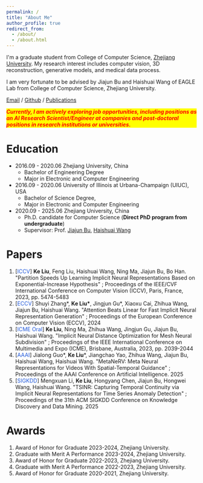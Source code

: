 ```yaml
---
permalink: /
title: "About Me"
author_profile: true
redirect_from: 
  - /about/
  - /about.html
---
```



I'm a graduate student from College of Computer Science, [Zhejiang University](https://www.zju.edu.cn/). My research interest includes computer vision, 3D reconstruction, generative models, and medical data process.

I am very fortunate to be advised by Jiajun Bu and Haishuai Wang of EAGLE Lab from College of Computer Science, Zhejiang University. 



[Email](keliu99@zju.edu.cn) / [Github](https://github.com/1999kevin) / [Publications](https://1999kevin.github.io/publications)

<p style="background-color: yellow; color: red; font-style: italic; font-weight: bold;">
Currently, I am actively exploring job opportunities, including positions as an AI Research Scientist/Engineer at companies and post-doctoral positions in research institutions or universities.
</p>

# Education
 - 2016.09 - 2020.06 Zhejiang University, China
   - Bachelor of Engineering Degree
   - Major in Electronic and Computer Engineering
 - 2016.09 - 2020.06 University of Illinois at Urbana-Champaign (UIUC), USA
   - Bachelor of Science Degree,
   - Major in Electronic and Computer Engineering
 - 2020.09 - 2025.06 Zhejiang University, China
   - Ph.D. candidate for Computer Science (**Direct PhD program from undergraduate**)
   - Supervisor: Prof. [Jiajun Bu](https://person.zju.edu.cn/en/bjj), [Haishuai Wang](https://person.zju.edu.cn/haishuaiwang)

# Papers
1. [<font color="#245bdb">ICCV</font>] **Ke Liu**, Feng Liu, Haishuai Wang, Ning Ma, Jiajun Bu, Bo Han. "Partition Speeds Up Learning Implicit Neural Representations Based on Exponential-Increase Hypothesis" ; Proceedings of the IEEE/CVF International Conference on Computer Vision (ICCV), Paris, France, 2023, pp. 5474-5483
2. [<font color="#245bdb">ECCV</font>] Shuyi Zhang*, **Ke Liu\***, Jingjun Gu*, Xiaoxu Cai, Zhihua Wang, Jiajun Bu, Haishuai Wang. "Attention Beats Linear for Fast Implicit Neural Representation Generation" ; Proceedings of the European Conference on Computer Vision (ECCV), 2024 
3. [<font color="#245bdb">ICME Oral</font>] **Ke Liu**, Ning Ma, Zhihua Wang, Jingjun Gu, Jiajun Bu, Haishuai Wang. "Implicit Neural Distance Optimization for Mesh Neural Subdivision" ; Proceedings of the IEEE International Conference on Multimedia and Expo (ICME), Brisbane, Australia, 2023, pp. 2039-2044
4. [<font color="#245bdb">AAAI</font>] Jialong Guo*, **Ke Liu***, Jiangchao Yao, Zhihua Wang, Jiajun Bu, Haishuai Wang, Haishuai Wang. "MetaNeRV: Meta Neural Representations for Videos With Spatial-Temporal Guidance" ; Proceedings of the AAAI Conference on Artificial Intelligence. 2025
5. [<font color="#245bdb">SIGKDD</font>] Mengxuan Li, **Ke Liu**, Hongyang Chen, Jiajun Bu, Hongwei Wang, Haishuai Wang. "TSINR: Capturing Temporal Continuity via Implicit Neural Representations for Time Series Anomaly Detection" ; Proceedings of the 31th ACM SIGKDD Conference on Knowledge Discovery and Data Mining. 2025

# Awards
1. Award of Honor for Graduate 2023-2024, Zhejiang University.
2. Graduate with Merit A Performance 2023-2024, Zhejiang University.
3. Award of Honor for Graduate 2022-2023, Zhejiang University.
4. Graduate with Merit A Performance 2022-2023, Zhejiang University.
5. Award of Honor for Graduate 2020-2021, Zhejiang University.
